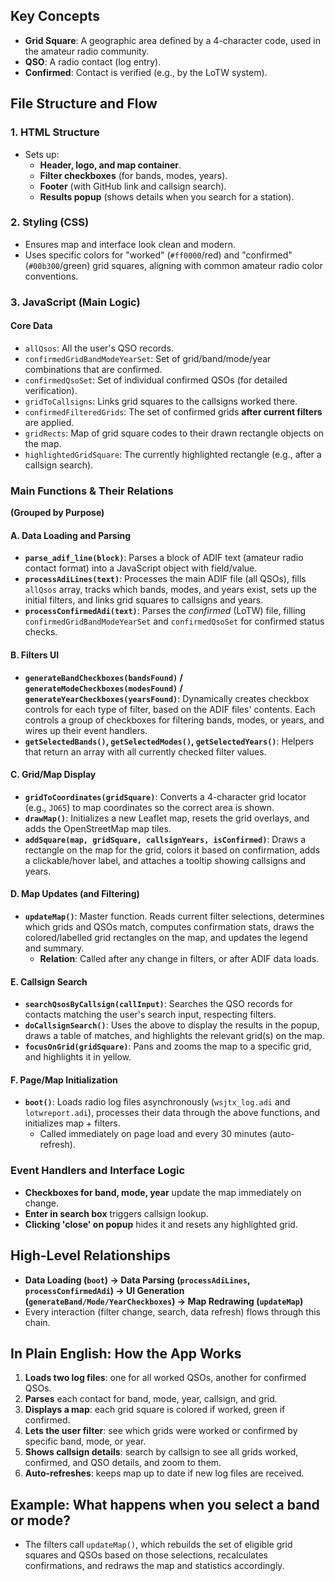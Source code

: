 ## Key Concepts

- **Grid Square**: A geographic area defined by a 4-character code, used in the amateur radio community.
- **QSO**: A radio contact (log entry).
- **Confirmed**: Contact is verified (e.g., by the LoTW system).


## File Structure and Flow

### 1. HTML Structure

- Sets up:
    - **Header, logo, and map container**.
    - **Filter checkboxes** (for bands, modes, years).
    - **Footer** (with GitHub link and callsign search).
    - **Results popup** (shows details when you search for a station).


### 2. Styling (CSS)

- Ensures map and interface look clean and modern.
- Uses specific colors for "worked" (`#ff0000`/red) and "confirmed" (`#00b300`/green) grid squares, aligning with common amateur radio color conventions.


### 3. JavaScript (Main Logic)

#### Core Data

- `allQsos`: All the user's QSO records.
- `confirmedGridBandModeYearSet`: Set of grid/band/mode/year combinations that are confirmed.
- `confirmedQsoSet`: Set of individual confirmed QSOs (for detailed verification).
- `gridToCallsigns`: Links grid squares to the callsigns worked there.
- `confirmedFilteredGrids`: The set of confirmed grids **after current filters** are applied.
- `gridRects`: Map of grid square codes to their drawn rectangle objects on the map.
- `highlightedGridSquare`: The currently highlighted rectangle (e.g., after a callsign search).


### Main Functions \& Their Relations

**(Grouped by Purpose)**

#### A. Data Loading and Parsing

- **`parse_adif_line(block)`**: Parses a block of ADIF text (amateur radio contact format) into a JavaScript object with field/value.
- **`processAdiLines(text)`**: Processes the main ADIF file (all QSOs), fills `allQsos` array, tracks which bands, modes, and years exist, sets up the initial filters, and links grid squares to callsigns and years.
- **`processConfirmedAdi(text)`**: Parses the *confirmed* (LoTW) file, filling `confirmedGridBandModeYearSet` and `confirmedQsoSet` for confirmed status checks.


#### B. Filters UI

- **`generateBandCheckboxes(bandsFound)` / `generateModeCheckboxes(modesFound)` / `generateYearCheckboxes(yearsFound)`**: Dynamically creates checkbox controls for each type of filter, based on the ADIF files' contents. Each controls a group of checkboxes for filtering bands, modes, or years, and wires up their event handlers.
- **`getSelectedBands()`, `getSelectedModes()`, `getSelectedYears()`**: Helpers that return an array with all currently checked filter values.


#### C. Grid/Map Display

- **`gridToCoordinates(gridSquare)`**: Converts a 4-character grid locator (e.g., `JO65`) to map coordinates so the correct area is shown.
- **`drawMap()`**: Initializes a new Leaflet map, resets the grid overlays, and adds the OpenStreetMap map tiles.
- **`addSquare(map, gridSquare, callsignYears, isConfirmed)`**: Draws a rectangle on the map for the grid, colors it based on confirmation, adds a clickable/hover label, and attaches a tooltip showing callsigns and years.


#### D. Map Updates (and Filtering)

- **`updateMap()`**: Master function. Reads current filter selections, determines which grids and QSOs match, computes confirmation stats, draws the colored/labelled grid rectangles on the map, and updates the legend and summary.
    - **Relation**: Called after any change in filters, or after ADIF data loads.


#### E. Callsign Search

- **`searchQsosByCallsign(callInput)`**: Searches the QSO records for contacts matching the user's search input, respecting filters.
- **`doCallsignSearch()`**: Uses the above to display the results in the popup, draws a table of matches, and highlights the relevant grid(s) on the map.
- **`focusOnGrid(gridSquare)`**: Pans and zooms the map to a specific grid, and highlights it in yellow.


#### F. Page/Map Initialization

- **`boot()`**: Loads radio log files asynchronously (`wsjtx_log.adi` and `lotwreport.adi`), processes their data through the above functions, and initializes map + filters.
    - Called immediately on page load and every 30 minutes (auto-refresh).


### Event Handlers and Interface Logic

- **Checkboxes for band, mode, year** update the map immediately on change.
- **Enter in search box** triggers callsign lookup.
- **Clicking 'close' on popup** hides it and resets any highlighted grid.


## High-Level Relationships

- **Data Loading (`boot`) -> Data Parsing (`processAdiLines`, `processConfirmedAdi`) -> UI Generation (`generateBand/Mode/YearCheckboxes`) -> Map Redrawing (`updateMap`)**
- Every interaction (filter change, search, data refresh) flows through this chain.


## In Plain English: How the App Works

1. **Loads two log files**: one for all worked QSOs, another for confirmed QSOs.
2. **Parses** each contact for band, mode, year, callsign, and grid.
3. **Displays a map**: each grid square is colored if worked, green if confirmed.
4. **Lets the user filter**: see which grids were worked or confirmed by specific band, mode, or year.
5. **Shows callsign details**: search by callsign to see all grids worked, confirmed, and QSO details, and zoom to them.
6. **Auto-refreshes**: keeps map up to date if new log files are received.

## Example: What happens when you select a band or mode?

- The filters call `updateMap()`, which rebuilds the set of eligible grid squares and QSOs based on those selections, recalculates confirmations, and redraws the map and statistics accordingly.
